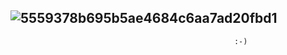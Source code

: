 ## ![5559378b695b5ae4684c6aa7ad20fbd1](https://github.com/user-attachments/assets/d843bcc0-910b-4f19-8113-7f4ba1ed52ac)

                                                      :-)
